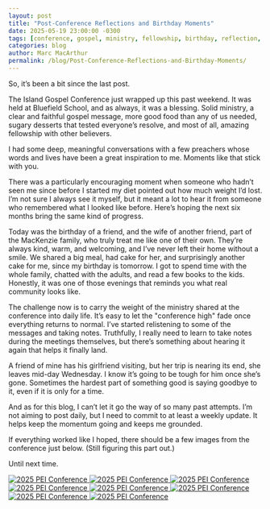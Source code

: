 ```yaml
---
layout: post
title: "Post-Conference Reflections and Birthday Moments"
date: 2025-05-19 23:00:00 -0300
tags: [conference, gospel, ministry, fellowship, birthday, reflection, weight-loss, friends]
categories: blog
author: Marc MacArthur
permalink: /blog/Post-Conference-Reflections-and-Birthday-Moments/
---
```


So, it’s been a bit since the last post.

The Island Gospel Conference just wrapped up this past weekend. It was held at Bluefield School, and as always, it was a blessing. Solid ministry, a clear and faithful gospel message, more good food than any of us needed, sugary desserts that tested everyone’s resolve, and most of all, amazing fellowship with other believers. 

I had some deep, meaningful conversations with a few preachers whose words and lives have been a great inspiration to me. Moments like that stick with you.

<!--more-->

There was a particularly encouraging moment when someone who hadn’t seen me since before I started my diet pointed out how much weight I’d lost. I’m not sure I always see it myself, but it meant a lot to hear it from someone who remembered what I looked like before. Here’s hoping the next six months bring the same kind of progress.

Today was the birthday of a friend, and the wife of another friend, part of the MacKenzie family, who truly treat me like one of their own. They’re always kind, warm, and welcoming, and I’ve never left their home without a smile. We shared a big meal, had cake for her, and surprisingly another cake for me, since my birthday is tomorrow. I got to spend time with the whole family, chatted with the adults, and read a few books to the kids. Honestly, it was one of those evenings that reminds you what real community looks like.

The challenge now is to carry the weight of the ministry shared at the conference into daily life. It’s easy to let the "conference high" fade once everything returns to normal. I’ve started relistening to some of the messages and taking notes. Truthfully, I really need to learn to take notes during the meetings themselves, but there’s something about hearing it again that helps it finally land.

A friend of mine has his girlfriend visiting, but her trip is nearing its end, she leaves mid-day Wednesday. I know it’s going to be tough for him once she’s gone. Sometimes the hardest part of something good is saying goodbye to it, even if it is only for a time.

And as for this blog, I can’t let it go the way of so many past attempts. I’m not aiming to post daily, but I need to commit to at least a weekly update. It helps keep the momentum going and keeps me grounded.

If everything worked like I hoped, there should be a few images from the conference just below. (Still figuring this part out.)

Until next time.

<div class="gallery">
  <a href="{{ '/assets/images/2025-05-19/PXL_20250517_161032377.jpg' | relative_url }}" target="_blank">
    <img src="{{ '/assets/images/2025-05-19/PXL_20250517_161032377.jpg' | relative_url }}" alt="2025 PEI Conference">
  </a>
  <a href="{{ '/assets/images/2025-05-19/PXL_20250517_162737697.jpg' | relative_url }}" target="_blank">
    <img src="{{ '/assets/images/2025-05-19/PXL_20250517_162737697.jpg' | relative_url }}" alt="2025 PEI Conference">
  </a>
  <a href="{{ '/assets/images/2025-05-19/PXL_20250517_202247783.MP.jpg' | relative_url }}" target="_blank">
    <img src="{{ '/assets/images/2025-05-19/PXL_20250517_202247783.MP.jpg' | relative_url }}" alt="2025 PEI Conference">
  </a>
    <a href="{{ '/assets/images/2025-05-19/PXL_20250518_184757887.jpg' | relative_url }}" target="_blank">
    <img src="{{ '/assets/images/2025-05-19/PXL_20250518_184757887.jpg' | relative_url }}" alt="2025 PEI Conference">
  </a>
  <a href="{{ '/assets/images/2025-05-19/PXL_20250518_184759911.jpg' | relative_url }}" target="_blank">
    <img src="{{ '/assets/images/2025-05-19/PXL_20250518_184759911.jpg' | relative_url }}" alt="2025 PEI Conference">
  </a>
  <a href="{{ '/assets/images/2025-05-19/PXL_20250519_002509366.jpg' | relative_url }}" target="_blank">
    <img src="{{ '/assets/images/2025-05-19/PXL_20250519_002509366.jpg' | relative_url }}" alt="2025 PEI Conference">
  </a>
    <a href="{{ '/assets/images/2025-05-19/PXL_20250519_002510994.jpg' | relative_url }}" target="_blank">
    <img src="{{ '/assets/images/2025-05-19/PXL_20250519_002510994.jpg' | relative_url }}" alt="2025 PEI Conference">
  </a>
  <a href="{{ '/assets/images/2025-05-19/PXL_20250519_002512146.jpg' | relative_url }}" target="_blank">
    <img src="{{ '/assets/images/2025-05-19/PXL_20250517_161032377.jpg' | relative_url }}" alt="2025 PEI Conference">
  </a>
</div>

